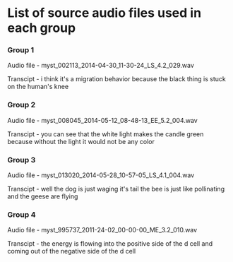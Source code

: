 # List of source audio files used in each group

### Group 1 

Audio file - myst_002113_2014-04-30_11-30-24_LS_4.2_029.wav

Transcipt - i think it's a migration behavior because the black thing is stuck on the human's knee

### Group 2 

Audio file - myst_008045_2014-05-12_08-48-13_EE_5.2_004.wav

Transcipt - you can see that the white light makes the candle green because without the light it would not be any color

### Group 3 

Audio file - myst_013020_2014-05-28_10-57-05_LS_4.1_004.wav

Transcipt - well the dog is just waging it's tail the bee is just like pollinating and the geese are flying

### Group 4 

Audio file - myst_995737_2011-24-02_00-00-00_ME_3.2_010.wav

Transcipt - the energy is flowing into the positive side of the d cell and coming out of the negative side of the d cell
